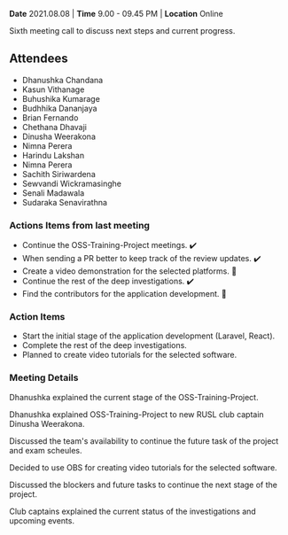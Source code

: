 **Date** 2021.08.08 | **Time** 9.00 - 09.45 PM | **Location** Online

Sixth meeting call to discuss next steps and current progress.

## Attendees

- Dhanushka Chandana
- Kasun Vithanage
- Buhushika Kumarage
- Budhhika Dananjaya
- Brian Fernando
- Chethana Dhavaji
- Dinusha Weerakona
- Nimna Perera
- Harindu Lakshan
- Nimna Perera
- Sachith Siriwardena
- Sewvandi Wickramasinghe
- Senali Madawala
- Sudaraka Senavirathna

### Actions Items from last meeting

- Continue the OSS-Training-Project meetings. :heavy_check_mark:
- When sending a PR better to keep track of the review updates. :heavy_check_mark:
- Create a video demonstration for the selected platforms. :construction:
- Continue the rest of the deep investigations. :heavy_check_mark:
- Find the contributors for the application development. :construction:

### Action Items

- Start the initial stage of the application development (Laravel, React).
- Complete the rest of the deep investigations.
- Planned to create video tutorials for the selected software.

###  Meeting Details

Dhanushka explained the current stage of the OSS-Training-Project.

Dhanushka explained OSS-Training-Project to new RUSL club captain Dinusha Weerakona.

Discussed the team's availability to continue the future task of the project and exam scheules.

Decided to use OBS for creating video tutorials for the selected software.

Discussed the blockers and future tasks to continue the next stage of the project.

Club captains explained the current status of the investigations and upcoming events.